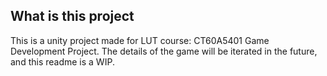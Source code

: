 ## What is this project

This is a unity project made for LUT course: CT60A5401 Game Development Project. The details of the game will be iterated in the future, and this readme is a WIP.

